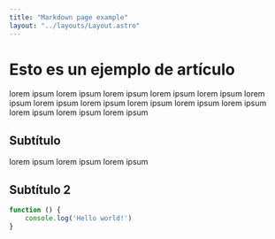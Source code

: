 ```yaml
---
title: "Markdown page example"
layout: "../layouts/Layout.astro"
---
```


# Esto es un ejemplo de artículo

lorem ipsum lorem ipsum lorem ipsum lorem ipsum lorem ipsum lorem ipsum lorem ipsum lorem ipsum lorem ipsum lorem ipsum lorem ipsum lorem ipsum lorem ipsum lorem ipsum

## Subtítulo

lorem ipsum lorem ipsum lorem ipsum

## Subtítulo 2

```javascript
function () {
    console.log('Hello world!')
}
```
